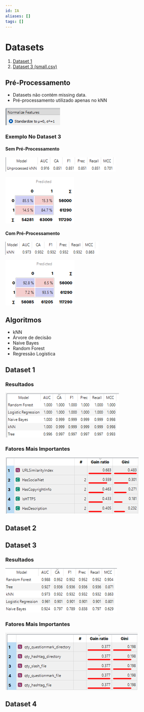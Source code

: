 ```yaml
---
id: IA
aliases: []
tags: []
---
```


# Datasets

1.  [Dataset 1](https://archive.ics.uci.edu/dataset/967/phiusiil+phishing+url+dataset)
2.  [Dataset 3 (small.csv)](https://github.com/GregaVrbancic/Phishing-Dataset)

## Pré-Processamento

- Datasets não contém missing data.
- Pré-processamento utilizado apenas no kNN

![Preprocess](assets/Preprocess.png)

### Exemplo No Dataset 3

#### Sem Pré-Processamento

![UnprocessedKNN](assets/UnprocessedKNN.png)

![UnprocessedKNN2](assets/UnprocessedKNN2.png)

#### Com Pré-Processamento

![kNN](assets/kNN.png)

![kNN2](assets/kNN2.png)

## Algoritmos

- kNN
- Árvore de decisão
- Naive Bayes
- Random Forest
- Regressão Logística

## Dataset 1

### Resultados

![Dataset_1_Resultados](assets/Dataset_1_Resultados.png)

### Fatores Mais Importantes

![Dataset_1_Features](assets/Dataset_1_Features.png)

## Dataset 2

## Dataset 3

### Resultados

![Dataset_3_Resultados](assets/Dataset_3_Resultados.png)

### Fatores Mais Importantes

![Dataset_3_Features](assets/Dataset_3_Features.png)

## Dataset 4